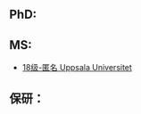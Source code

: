 ## PhD:



## MS:

+ [18级-匿名 Uppsala Universitet](grad-application/biotherapy/[EU]-18-anonymous.md)

## 保研：

